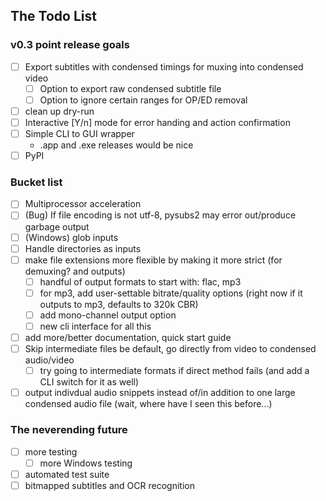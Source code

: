 ## The Todo List
### v0.3 point release goals
 - [ ] Export subtitles with condensed timings for muxing into condensed video
     - [ ] Option to export raw condensed subtitle file
     - [ ] Option to ignore certain ranges for OP/ED removal
 - [ ] clean up dry-run 
 - [ ] Interactive [Y/n] mode for error handing and action confirmation
 - [ ] Simple CLI to GUI wrapper
    - .app and .exe releases would be nice
 - [ ] PyPI

### Bucket list 
 - [ ] Multiprocessor acceleration
 - [ ] (Bug) If file encoding is not utf-8, pysubs2 may error out/produce garbage output
 - [ ] (Windows) glob inputs 
 - [ ] Handle directories as inputs
 - [ ] make file extensions more flexible by making it more strict (for demuxing? and outputs)
    - [ ] handful of output formats to start with: flac, mp3 
    - [ ] for mp3, add user-settable bitrate/quality options 
        (right now if it outputs to mp3, defaults to 320k CBR)
    - [ ] add mono-channel output option
    - [ ] new cli interface for all this
 - [ ] add more/better documentation, quick start guide
 - [ ] Skip intermediate files be default, go directly from video to condensed audio/video
    - [ ] try going to intermediate formats if direct method fails (and add a CLI switch for it as well)
 - [ ] output indivdual audio snippets instead of/in addition to one large condensed audio file (wait, where have I seen this before...)
 
### The neverending future
 - [ ] more testing
    - [ ] more Windows testing
 - [ ] automated test suite
 - [ ] bitmapped subtitles and OCR recognition